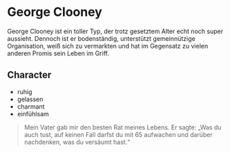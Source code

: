 # George Clooney

George Clooney ist ein toller Typ, der trotz gesetztem Alter echt noch super aussieht.
Dennoch ist er bodenständig, unterstützt gemeinnützige Organisation, weiß sich zu vermarkten 
und hat im Gegensatz zu vielen anderen Promis sein Leben im Griff.

## Character
* ruhig
* gelassen
* charmant
* einfühlsam

> Mein Vater gab mir den besten Rat meines Lebens. Er sagte: „Was du auch tust, auf keinen Fall darfst du mit 65 aufwachen und darüber nachdenken, was du versäumt hast.“